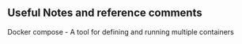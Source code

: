 ## Useful Notes and reference comments
Docker compose - A tool for defining and running multiple containers